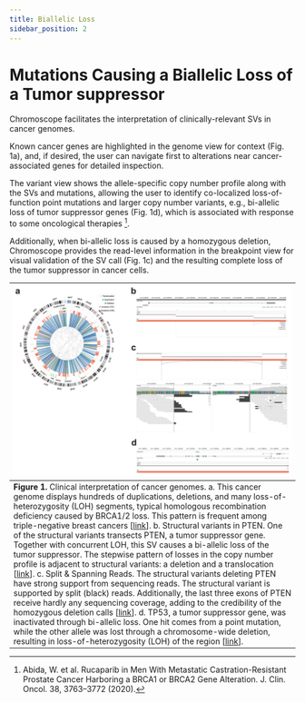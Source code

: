 ```yaml
---
title: Biallelic Loss
sidebar_position: 2
---
```


# Mutations Causing a Biallelic Loss of a Tumor suppressor

Chromoscope facilitates the interpretation of clinically-relevant SVs in cancer genomes. 

Known cancer genes are highlighted in the genome view for context (Fig. 1a), and, if desired, the user can navigate first to alterations near cancer-associated genes for detailed inspection.

The variant view shows the allele-specific copy number profile along with the SVs and mutations, allowing the user to identify co-localized loss-of-function point mutations and larger copy number variants, e.g., bi-allelic loss of tumor suppressor genes (Fig. 1d), which is associated with response to some oncological therapies [^1].

[^1]: Abida, W. et al. Rucaparib in Men With Metastatic Castration-Resistant Prostate Cancer Harboring a BRCA1 or BRCA2 Gene Alteration. J. Clin. Oncol. 38, 3763–3772 (2020).

Additionally, when bi-allelic loss is caused by a homozygous deletion, Chromoscope provides the read-level information in the breakpoint view for visual validation of the SV call (Fig. 1c) and the resulting complete loss of the tumor suppressor in cancer cells. 

|![use-case-2](../assets/use-case-2.png)|
|---|
|**Figure 1.** Clinical interpretation of cancer genomes. a. This cancer genome displays hundreds of duplications, deletions, and many loss-of-heterozygosity (LOH) segments, typical homologous recombination deficiency caused by BRCA1/2 loss. This pattern is frequent among triple-negative breast cancers [[link](https://chromoscope.bio/?demoIndex=1&domain=-73494565.89306358-322450988.89306355&external=https://somatic-browser-test.s3.amazonaws.com/configs/cell.line.benchmark.json)]. b. Structural variants in PTEN. One of the structural variants transects PTEN, a tumor suppressor gene. Together with concurrent LOH, this SV causes a bi-allelic loss of the tumor suppressor. The stepwise pattern of losses in the copy number profile is adjacent to structural variants: a deletion and a translocation [[link](https://chromoscope.bio/?demoIndex=1&domain=1762737066.000084-1762865558.9999166&external=https://somatic-browser-test.s3.amazonaws.com/configs/cell.line.benchmark.json)]. c. Split & Spanning Reads. The structural variants deleting PTEN have strong support from sequencing reads. The structural variant is supported by split (black) reads. Additionally, the last three exons of PTEN receive hardly any sequencing coverage, adding to the credibility of the homozygous deletion calls [[link](https://chromoscope.bio/?demoIndex=1&domain=1762823513.750124-1762908325.249876&external=https://somatic-browser-test.s3.amazonaws.com/configs/cell.line.benchmark.json)]. d. TP53, a tumor suppressor gene, was inactivated through bi-allelic loss. One hit comes from a point mutation, while the other allele was lost through a chromosome-wide deletion, resulting in loss-of-heterozygosity (LOH) of the region [[link](https://chromoscope.bio/?demoIndex=0&domain=2498442611.1246943-2498473284.2567544&external=https://somatic-browser-test.s3.amazonaws.com/configs/cell.line.benchmark.json)]. |